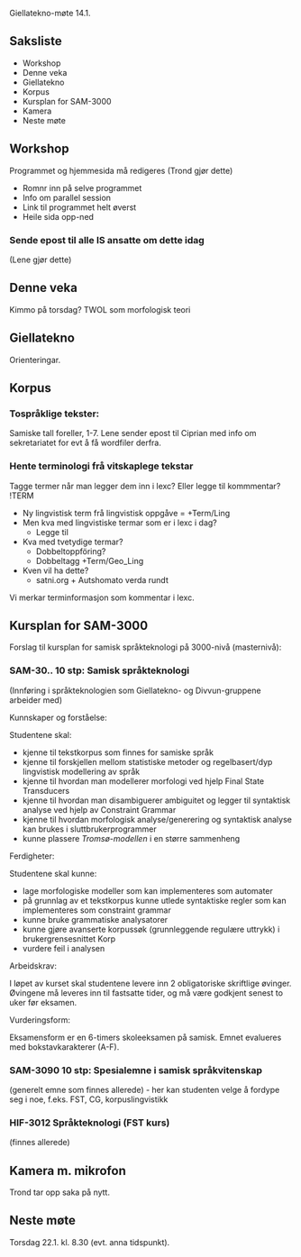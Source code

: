 Giellatekno-møte 14.1.

##  Saksliste
* Workshop
* Denne veka
* Giellatekno
* Korpus
* Kursplan for SAM-3000
* Kamera
* Neste møte

##  Workshop
Programmet og hjemmesida må redigeres 
(Trond gjør dette)
* Romnr inn på selve programmet
* Info om parallel session
* Link til programmet helt øverst
* Heile sida opp-ned

###  Sende epost til alle IS ansatte om dette idag
  (Lene gjør dette)

##  Denne veka

Kimmo på torsdag?
TWOL som morfologisk teori

## Giellatekno

Orienteringar.

##  Korpus

### Tospråklige tekster: 

Samiske tall foreller, 1-7.
Lene sender epost til Ciprian med info om sekretariatet for evt å få wordfiler derfra.

### Hente terminologi frå vitskaplege tekstar
Tagge termer når man legger dem inn i lexc? Eller legge til kommmentar? !TERM

* Ny lingvistisk term frå lingvistisk oppgåve = +Term/Ling
* Men kva med lingvistiske termar som er i lexc i dag?
    - Legge til
* Kva med tvetydige termar? 
    - Dobbeltoppföring? 
    - Dobbeltagg +Term/Geo_Ling
* Kven vil ha dette?
    - satni.org + Autshomato verda rundt

Vi merkar terminformasjon som kommentar i lexc.

##  Kursplan for SAM-3000

Forslag til kursplan for samisk språkteknologi på 3000-nivå (masternivå):

### SAM-30.. 10 stp: Samisk språkteknologi 
  (Innføring i språkteknologien som Giellatekno- og Divvun-gruppene arbeider med)

  
Kunnskaper og forståelse:

Studentene skal:
* kjenne til tekstkorpus som finnes for samiske språk
* kjenne til forskjellen mellom statistiske metoder og regelbasert/dyp lingvistisk modellering av språk
* kjenne til hvordan man modellerer morfologi ved hjelp Final State Transducers
* kjenne til hvordan man disambiguerer ambiguitet og legger til syntaktisk analyse ved hjelp av Constraint Grammar
* kjenne til hvordan morfologisk analyse/generering og syntaktisk analyse kan brukes i sluttbrukerprogrammer
* kunne plassere *Tromsø-modellen* i en større sammenheng

Ferdigheter:

Studentene skal kunne:
* lage morfologiske modeller som kan implementeres som automater 
* på grunnlag av et tekstkorpus kunne utlede syntaktiske regler som kan implementeres som constraint grammar
* kunne bruke grammatiske analysatorer
* kunne gjøre avanserte korpussøk (grunnleggende regulære uttrykk) i brukergrensesnittet Korp 
* vurdere feil i analysen

Arbeidskrav:

I løpet av kurset skal studentene levere inn 2 obligatoriske skriftlige øvinger. Øvingene må leveres inn til fastsatte tider, og må være godkjent senest to uker før eksamen.

Vurderingsform:

Eksamensform er en 6-timers skoleeksamen på samisk. Emnet evalueres med bokstavkarakterer (A-F).

### SAM-3090 10 stp: Spesialemne i samisk språkvitenskap 
(generelt emne som finnes allerede) - her kan studenten velge å fordype seg i noe, f.eks. FST, CG, korpuslingvistikk

### HIF-3012 Språkteknologi (FST kurs) 
(finnes allerede)

## Kamera m. mikrofon

Trond tar opp saka på nytt.

##  Neste møte

Torsdag 22.1. kl. 8.30 (evt. anna tidspunkt).

